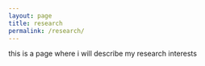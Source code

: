 ```yaml
---
layout: page
title: research
permalink: /research/
---
```


this is a page where i will describe my research interests